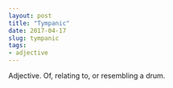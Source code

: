 ```yaml
---
layout: post
title: "Tympanic"
date: 2017-04-17
slug: tympanic
tags:
- adjective
---
```


Adjective. Of, relating to, or resembling a drum.
